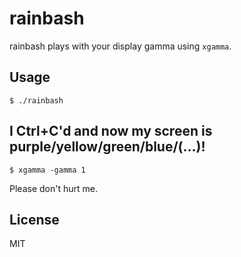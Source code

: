 rainbash
========

rainbash plays with your display gamma using `xgamma`.

## Usage

```
$ ./rainbash
```

## I Ctrl+C'd and now my screen is purple/yellow/green/blue/(…)!

```
$ xgamma -gamma 1
```

Please don't hurt me.

## License

MIT